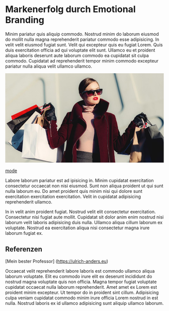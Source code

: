 # Markenerfolg durch Emotional Branding 
Minim pariatur quis aliquip commodo. Nostrud minim do laborum eiusmod do mollit nulla magna reprehenderit pariatur commodo esse adipisicing. In velit velit eiusmod fugiat sunt. Velit qui excepteur quis eu fugiat Lorem. Quis duis exercitation officia ad qui voluptate elit sunt. Ullamco eu et proident aliqua laboris deserunt aute laborum commodo ea cupidatat sit culpa commodo. Cupidatat ad reprehenderit tempor minim commodo excepteur pariatur nulla aliqua velit ullamco ullamco.

![fashion](01.jpg) 

[mode](blog/mode.md)


Labore laborum pariatur est ad
ipisicing in. Minim cupidatat exercitation consectetur occaecat non nisi eiusmod. Sunt non aliqua proident ut qui sunt nulla laborum eu. Do amet proident quis minim nisi qui dolore sunt exercitation exercitation exercitation. Velit in cupidatat adipisicing reprehenderit ullamco.

In in velit anim proident fugiat. Nostrud velit elit consectetur exercitation. Consectetur nisi fugiat aute mollit. Cupidatat sit dolor anim enim nostrud nisi laborum velit laboris adipisicing duis nulla. Ullamco aliqua cillum laborum ex voluptate. Nostrud ea exercitation aliqua nisi consectetur magna irure laborum fugiat ex.

## Referenzen

[Mein bester Professor] (https://ulrich-anders.eu)


Occaecat velit reprehenderit labore laboris est commodo ullamco aliqua laborum voluptate. Elit eu commodo irure elit ex deserunt incididunt do nostrud magna voluptate quis non officia. Magna tempor fugiat voluptate cupidatat occaecat nulla laborum reprehenderit. Amet amet ex Lorem est proident minim excepteur. Ut tempor do in proident sint cillum. Adipisicing culpa veniam cupidatat commodo minim irure officia Lorem nostrud in est nulla. Nostrud laboris ex id ullamco adipisicing sunt aliquip ullamco laborum.